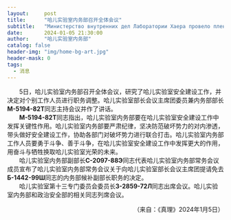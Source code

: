 ```yaml
---
layout:     post
title:      "哈儿实验室内务部召开全体会议"
subtitle:   "Министерство внутренних дел Лаборатории Хаера провело пленарное заседание"
date:       2024-01-05 21:30:00
author:     "哈儿实验室内务部"
catalog: false
header-img: "img/home-bg-art.jpg"
header-mask: 0
tags:
  - 消息
---
```


&emsp;&emsp;5日，哈儿实验室内务部召开全体会议，研究了哈儿实验室安全建设工作，并决定对个别工作人员进行职务调整。哈儿实验室部长会议主席团委员兼内务部部长**М-5194-82Т**同志主持会议并作了讲话。  
&emsp;&emsp;**М-5194-82Т**同志指出，哈儿实验室内务部要在哈儿实验室安全建设工作中发挥关键性作用。哈儿实验室内务部要严肃纪律，坚决防范破坏势力的对内渗透，带头做好安全建设工作，协助各部门对破坏势力进行联合打击。哈儿实验室内务部工作人员要勇于斗争、善于斗争，在哈儿实验室安全建设工作中发挥更大的作用，用奋斗与牺牲换取哈儿实验室光荣的未来。  
&emsp;&emsp;哈儿实验室内务部副部长**С-2097-88Э**同志代表哈儿实验室内务部常务会议成员宣布了哈儿实验室内务部常务会议关于向哈儿实验室部长会议主席团提请免去**Б-1442-99Ш**同志的内务部候补副部长职务的决定。  
&emsp;&emsp;哈儿实验室第十三专门委员会委员长**З-2859-72Л**同志出席会议。哈儿实验室内务部和政治安全部的相关同志列席会议。
<div style="text-align: right">（来自：《真理》2024年1月5日）</div>